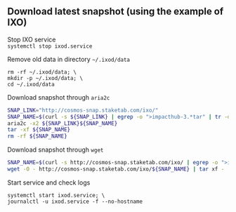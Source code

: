 ## Download latest snapshot (using the example of IXO)  
Stop IXO service  
`systemctl stop ixod.service`  

Remove old data in directory `~/.ixod/data`  
```
rm -rf ~/.ixod/data; \
mkdir -p ~/.ixod/data; \
cd ~/.ixod/data
```

Download snapshot through `aria2c`  
```bash
SNAP_LINK="http://cosmos-snap.staketab.com/ixo/"
SNAP_NAME=$(curl -s ${SNAP_LINK} | egrep -o ">impacthub-3.*tar" | tr -d ">")
aria2c -x2 ${SNAP_LINK}${SNAP_NAME}
tar -xf ${SNAP_NAME}
rm -rf ${SNAP_NAME}
```

Download snapshot through `wget`  
```bash
SNAP_NAME=$(curl -s http://cosmos-snap.staketab.com/ixo/ | egrep -o ">impacthub-3.*tar" | tr -d ">"); \
wget -O - http://cosmos-snap.staketab.com/ixo/${SNAP_NAME} | tar xf -
```

Start service and check logs  
```
systemctl start ixod.service; \
journalctl -u ixod.service -f --no-hostname
```
